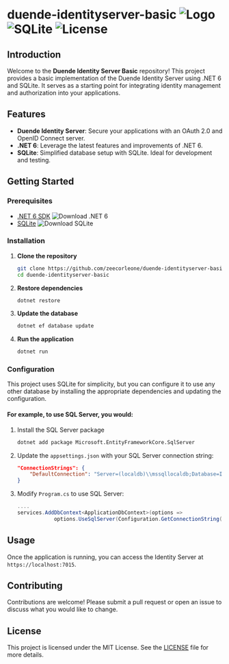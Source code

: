 
# duende-identityserver-basic ![Logo](https://img.shields.io/badge/.NET-6.0-blue) ![SQLite](https://img.shields.io/badge/SQLite-3.0-lightgrey) ![License](https://img.shields.io/github/license/zeecorleone/duende-identityserver-basic)

## Introduction
Welcome to the **Duende Identity Server Basic** repository! This project provides a basic implementation of the Duende Identity Server using .NET 6 and SQLite. It serves as a starting point for integrating identity management and authorization into your applications.

## Features
- **Duende Identity Server**: Secure your applications with an OAuth 2.0 and OpenID Connect server.
- **.NET 6**: Leverage the latest features and improvements of .NET 6.
- **SQLite**: Simplified database setup with SQLite. Ideal for development and testing.

## Getting Started

### Prerequisites
- [.NET 6 SDK](https://dotnet.microsoft.com/download/dotnet/6.0) ![Download .NET 6](https://img.shields.io/badge/Download-.NET%206-blue)
- [SQLite](https://www.sqlite.org/download.html) ![Download SQLite](https://img.shields.io/badge/Download-SQLite-lightgrey)

### Installation
1. **Clone the repository**
    ```bash
    git clone https://github.com/zeecorleone/duende-identityserver-basic.git
    cd duende-identityserver-basic
    ```

2. **Restore dependencies**
    ```bash
    dotnet restore
    ```

3. **Update the database**
    ```bash
    dotnet ef database update
    ```

4. **Run the application**
    ```bash
    dotnet run
    ```

### Configuration
This project uses SQLite for simplicity, but you can configure it to use any other database by installing the appropriate dependencies and updating the configuration. 

#### For example, to use SQL Server, you would:

1. Install the SQL Server package
    ```bash
    dotnet add package Microsoft.EntityFrameworkCore.SqlServer
    ```

2. Update the `appsettings.json` with your SQL Server connection string:
    ```json
    "ConnectionStrings": {
        "DefaultConnection": "Server=(localdb)\\mssqllocaldb;Database=IdentityServerDb;Trusted_Connection=True;MultipleActiveResultSets=true"
    }
    ```

3. Modify `Program.cs` to use SQL Server:
    ```csharp
    ....
    services.AddDbContext<ApplicationDbContext>(options =>
                options.UseSqlServer(Configuration.GetConnectionString("DefaultConnection")));
    ```

## Usage
Once the application is running, you can access the Identity Server at `https://localhost:7015`.



## Contributing
Contributions are welcome! Please submit a pull request or open an issue to discuss what you would like to change.

## License
This project is licensed under the MIT License. See the [LICENSE](LICENSE) file for more details.

